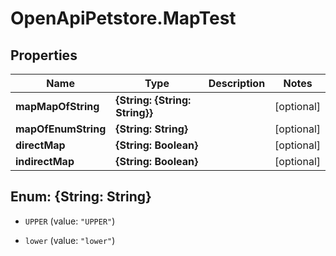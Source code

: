 # OpenApiPetstore.MapTest

## Properties

Name | Type | Description | Notes
------------ | ------------- | ------------- | -------------
**mapMapOfString** | **{String: {String: String}}** |  | [optional] 
**mapOfEnumString** | **{String: String}** |  | [optional] 
**directMap** | **{String: Boolean}** |  | [optional] 
**indirectMap** | **{String: Boolean}** |  | [optional] 



## Enum: {String: String}


* `UPPER` (value: `"UPPER"`)

* `lower` (value: `"lower"`)




